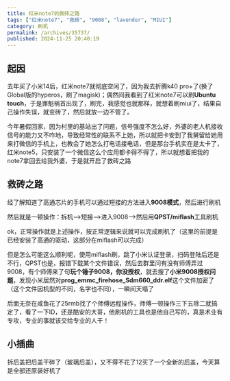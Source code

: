 ```yaml
---
title: 红米note7的救砖之路
tags: ["红米note7", "救砖", "9008", "lavender", "MIUI"]
category: 刷机
permalink: /archives/35737/
published: 2024-11-25 20:40:19
---
```


## 起因

去年买了小米14后，红米note7就彻底空闲了，因为我去折腾k40 pro+了(换了Global版的hyperos，刷了magisk)；偶然间我看到了红米note7可以刷**Ubuntu touch**，于是罪魁祸首出现了，刷完，我感觉也就那样，就想着刷miui了，结果自己操作失误，就变砖了，然后就放一边不管了。

今年暑假回家，因为村里的基站出了问题，信号强度不怎么好，外婆的老人机接收信号的能力又不咋地，导致经常性的联系不上她，所以就把卡安到了我舅留给她用来打微信的手机上，也教会了她怎么打电话接电话，但是那台手机实在是太卡了，红米note5，只安装了一个微信这么个应用都卡得不得了，所以就想着把我的note7拿回去给我外婆，于是就开启了救砖之路

## 救砖之路

经了解知道了高通芯片的手机可以通过短接的方法进入**9008模式**，然后进行刷机

然后就是一顿操作：拆机-->短接-->进入9008-->然后用**QPST/miflash**工具刷机

ok，正常操作就是上述操作，按正常逻辑来说就可以完成刷机了（这里的前提是已经安装了高通的驱动，这部分在miflash可以完成）

但是怎么可能这么顺利呢，使用miflash刷，跳了小米认证登录，扫码登陆后还是不行，QPST也是，报错下载某个文件错误，然后去群里问有没有师傅弄过9008，有个师傅来了句**玩个锤子9008，你没授权**，就去搜了**小米9008授权问题**，发现小米居然对**prog_emmc_firehose_Sdm660_ddr.elf**这个文件加密了（这个文件因机型的不同，名字也不同），一瞬间天塌了

后面无奈在咸鱼花了25rmb找了个师傅远程操作，师傅一顿操作三下五除二就搞定了，看了一下ID，还是酷安的大哥，他刷机的工具也是他自己写的，真是术业有专攻，专业的事就该交给专业的人干！

## 小插曲

拆后盖把后盖干碎了（玻璃后盖），又不得不花了12买了一个全新的后盖，今天算是全部还原装好机了
